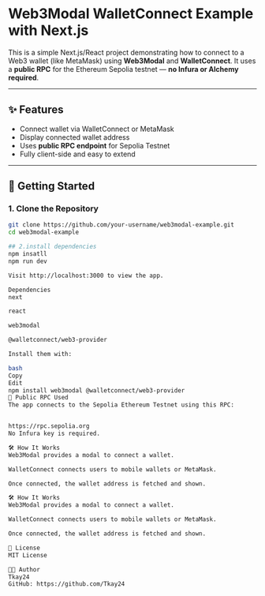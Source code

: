 # Web3Modal WalletConnect Example with Next.js

This is a simple Next.js/React project demonstrating how to connect to a Web3 wallet (like MetaMask) using **Web3Modal** and **WalletConnect**. It uses a **public RPC** for the Ethereum Sepolia testnet — **no Infura or Alchemy required**.

---

## ✨ Features

- Connect wallet via WalletConnect or MetaMask
- Display connected wallet address
- Uses **public RPC endpoint** for Sepolia Testnet
- Fully client-side and easy to extend

---

## 🚀 Getting Started

### 1. Clone the Repository

```bash
git clone https://github.com/your-username/web3modal-example.git
cd web3modal-example

## 2.install dependencies 
npm insatll
npm run dev

Visit http://localhost:3000 to view the app.

Dependencies
next

react

web3modal

@walletconnect/web3-provider

Install them with:

bash
Copy
Edit
npm install web3modal @walletconnect/web3-provider
🔗 Public RPC Used
The app connects to the Sepolia Ethereum Testnet using this RPC:


https://rpc.sepolia.org
No Infura key is required.

🛠️ How It Works
Web3Modal provides a modal to connect a wallet.

WalletConnect connects users to mobile wallets or MetaMask.

Once connected, the wallet address is fetched and shown.

🛠️ How It Works
Web3Modal provides a modal to connect a wallet.

WalletConnect connects users to mobile wallets or MetaMask.

Once connected, the wallet address is fetched and shown.

📜 License
MIT License

👨‍💻 Author
Tkay24
GitHub: https://github.com/Tkay24
